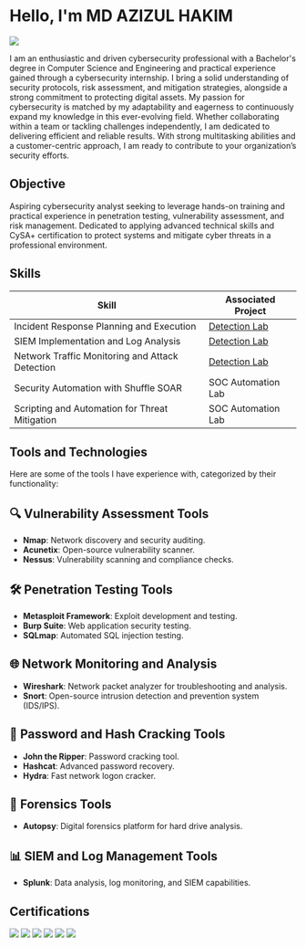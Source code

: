 # Hello, I'm MD AZIZUL HAKIM
<a href="https://www.linkedin.com/in/azizul-hakim52"><img src="https://img.shields.io/badge/-LinkedIn-0072b1?&style=for-the-badge&logo=linkedin&logoColor=white" /></a>

I am an enthusiastic and driven cybersecurity professional with a Bachelor's degree in Computer Science and Engineering and practical experience gained through a cybersecurity internship. I bring a solid understanding of security protocols, risk assessment, and mitigation strategies, alongside a strong commitment to protecting digital assets. My passion for cybersecurity is matched by my adaptability and eagerness to continuously expand my knowledge in this ever-evolving field. Whether collaborating within a team or tackling challenges independently, I am dedicated to delivering efficient and reliable results. With strong multitasking abilities and a customer-centric approach, I am ready to contribute to your organization’s security efforts.

## Objective
Aspiring cybersecurity analyst seeking to leverage hands-on training and practical experience in penetration testing, vulnerability assessment, and risk management. Dedicated to applying advanced technical skills and CySA+ certification to protect systems and mitigate cyber threats in a professional environment.

## Skills
| Skill                                         | Associated Project         |
|-----------------------------------------------|----------------------------|
| Incident Response Planning and Execution      | <a href="https://google.com">Detection Lab</a>|
| SIEM Implementation and Log Analysis          | <a href="https://google.com">Detection Lab</a>|
| Network Traffic Monitoring and Attack Detection | <a href="https://google.com">Detection Lab</a>|
| Security Automation with Shuffle SOAR         | SOC Automation Lab|
| Scripting and Automation for Threat Mitigation | SOC Automation Lab|

## Tools and Technologies

Here are some of the tools I have experience with, categorized by their functionality:  

## 🔍 Vulnerability Assessment Tools  
- **Nmap**: Network discovery and security auditing.
- **Acunetix**: Open-source vulnerability scanner.  
- **Nessus**: Vulnerability scanning and compliance checks.  

## 🛠️ Penetration Testing Tools  
- **Metasploit Framework**: Exploit development and testing.  
- **Burp Suite**: Web application security testing.  
- **SQLmap**: Automated SQL injection testing.  

## 🌐 Network Monitoring and Analysis  
- **Wireshark**: Network packet analyzer for troubleshooting and analysis.  
- **Snort**: Open-source intrusion detection and prevention system (IDS/IPS).  

## 🔑 Password and Hash Cracking Tools  
- **John the Ripper**: Password cracking tool.  
- **Hashcat**: Advanced password recovery.  
- **Hydra**: Fast network logon cracker.  

## 🧪 Forensics Tools  
- **Autopsy**: Digital forensics platform for hard drive analysis.  

## 📊 SIEM and Log Management Tools  
- **Splunk**: Data analysis, log monitoring, and SIEM capabilities.  
  


## Certifications
<div>
<img src="https://img.shields.io/badge/-CySA%2B-0052CC?&style=for-the-badge&logo=CompTIA&logoColor=white" />  
<img src="https://img.shields.io/badge/-Networking%20Essentials-0052CC?&style=for-the-badge&logo=Cisco&logoColor=white" />  
<img src="https://img.shields.io/badge/-Introduction%20to%20Cybersecurity-29A0D8?&style=for-the-badge&logo=Cisco&logoColor=white" /> 
<img src="https://img.shields.io/badge/-Splunk%20Core%20User-F69E1D?&style=for-the-badge&logo=Splunk&logoColor=white" />  
<img src="https://img.shields.io/badge/-Google%20Data%20Analytics-4285F4?&style=for-the-badge&logo=Google&logoColor=white" /> 
<img src="https://img.shields.io/badge/-Microsoft%20Power%20BI%20Data%20Analyst-6A5ACD?&style=for-the-badge&logo=Microsoft-Power-BI&logoColor=white" />  
</div>


